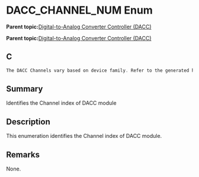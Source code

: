# DACC\_CHANNEL\_NUM Enum

**Parent topic:**[Digital-to-Analog Converter Controller \(DACC\)](GUID-140A9CAD-70CC-40D6-896A-A9E9697CEDFD.md)

**Parent topic:**[Digital-to-Analog Converter Controller \(DACC\)](GUID-1355B5F9-6D7B-4092-91E4-2E2F3B5675D1.md)

## C

```c
The DACC Channels vary based on device family. Refer to the generated header file for the actual values.
```

## Summary

Identifies the Channel index of DACC module

## Description

This enumeration identifies the Channel index of DACC module.

## Remarks

None.

